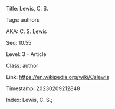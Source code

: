 Title:  Lewis, C. S.

Tags:   authors

AKA:    C. S. Lewis

Seq:    10.55

Level:  3 - Article

Class:  author

Link:   https://en.wikipedia.org/wiki/Cslewis

Timestamp: 20230209212848

Index:  Lewis, C. S.; 
